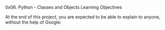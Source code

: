 0x06. Python - Classes and Objects
Learning Objectives

At the end of this project, you are expected to be able to explain to anyone, without the help of Google: